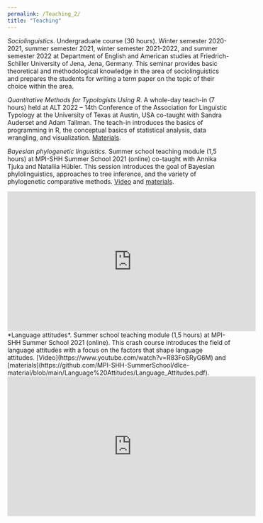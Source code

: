 ```yaml
---
permalink: /Teaching_2/
title: "Teaching"
---
```


*Sociolinguistics*. Undergraduate course (30 hours). Winter semester 2020-2021, summer semester 2021, winter semester 2021-2022, and summer semester 2022 at Department of English and American studies at Friedrich-Schiller University of Jena, Jena, Germany. This seminar provides basic theoretical and methodological knowledge in the area of sociolinguistics and prepares the students for writing a term paper on the topic of their choice within the area.

*Quantitative Methods for Typologists Using R*. A whole-day teach-in (7 hours) held at ALT 2022 – 14th Conference of the Association for Linguistic Typology at the University of Texas at Austin, USA co-taught with Sandra Auderset and Adam Tallman. The teach-in introduces the basics of programming in R, the conceptual basics of statistical analysis, data wrangling, and visualization. [Materials](https://github.com/OlenaShcherbakova/Quantitative-Methods-for-Typologists-Using-R).

*Bayesian phylogenetic linguistics.* Summer school teaching module (1,5 hours) at MPI-SHH Summer School 2021 (online) co-taught with Annika Tjuka and Nataliia Hübler. This session introduces the goal of Bayesian phylolinguistics, approaches to tree inference, and the variety of phylogenetic comparative methods. [Video](https://www.youtube.com/watch?v=KOZDaFM_MnY) and [materials](https://github.com/MPI-SHH-SummerSchool/dlce-material/blob/main/Bayesian%20Phylogenetic%20Linguistics/slides-BayesianPhylogeneticLinguistics.pdf).

<iframe width="560" height="315" src="https://www.youtube.com/watch?v=KOZDaFM_MnY" frameborder="0" allowfullscreen></iframe>
<br>
*Language attitudes*. Summer school teaching module (1,5 hours) at MPI-SHH Summer School 2021 (online). This crash course introduces the field of language attitudes with a focus on the factors that shape language attitudes. [Video](https://www.youtube.com/watch?v=R83FoSRyG6M) and [materials](https://github.com/MPI-SHH-SummerSchool/dlce-material/blob/main/Language%20Attitudes/Language_Attitudes.pdf).

<iframe width="560" height="315" src="https://www.youtube.com/watch?v=R83FoSRyG6M" frameborder="0" allowfullscreen></iframe>
<br>
